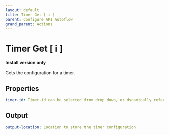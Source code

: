 ```yaml
---
layout: default
title: Timer Get [ i ]
parent: Configure API Autoflow
grand_parent: Actions
---
```

# Timer Get [ i ]
**Install version only**

Gets the configuration for a timer.

## Properties
```yaml
timer-id: Timer-id can be selected from drop down, or dynamically referenced by saving the timer-id at the time of creation.
```

## Output
```yaml
output-location: Location to store the timer configuration
```
